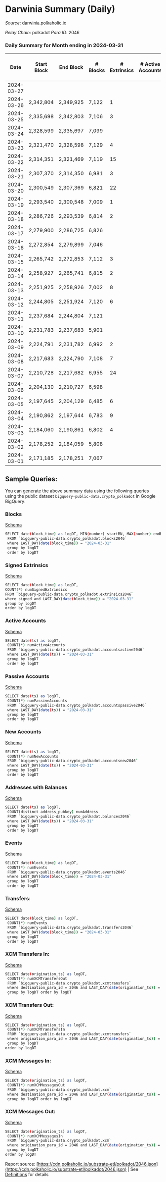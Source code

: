 # Darwinia Summary (Daily)

_Source_: [darwinia.polkaholic.io](https://darwinia.polkaholic.io)

*Relay Chain*: polkadot
*Para ID*: 2046



### Daily Summary for Month ending in 2024-03-31


| Date    | Start Block | End Block | # Blocks | # Extrinsics | # Active Accounts | # Passive Accounts | # New Accounts | # Addresses | # Events  | # Transfers ($USD) | # XCM Transfers In ($USD) | # XCM Transfers Out ($USD) | # XCM In | # XCM Out | Issues |
|---------|-------------|-----------|----------|--------------|-------------------|--------------------|----------------|-------------|-----------|--------------------|---------------------------|----------------------------|----------|-----------|--------|
| 2024-03-27 |  |  |  |  |  |  |  |  |  |   |   |   |  |  |  |
| 2024-03-26 | 2,342,804 | 2,349,925 | 7,122 | 1 |  |  |  |  | 21,507 | 146  |   |   |  |  |  |
| 2024-03-25 | 2,335,698 | 2,342,803 | 7,106 | 3 |  |  |  | 1,117 | 22,082 | 163  |   |   |  |  |  |
| 2024-03-24 | 2,328,599 | 2,335,697 | 7,099 |  |  |  |  | 1,114 | 21,726 | 174  |   |   |  |  |  |
| 2024-03-23 | 2,321,470 | 2,328,598 | 7,129 | 4 |  |  |  | 1,114 | 21,870 | 162  |   |   |  |  |  |
| 2024-03-22 | 2,314,351 | 2,321,469 | 7,119 | 15 |  |  |  | 1,111 | 22,506 | 200  |   |   |  |  |  |
| 2024-03-21 | 2,307,370 | 2,314,350 | 6,981 | 3 |  |  |  | 1,107 | 21,088 | 134  |   |   |  |  |  |
| 2024-03-20 | 2,300,549 | 2,307,369 | 6,821 | 22 |  |  |  | 1,106 | 20,360 | 138  |   |   |  |  |  |
| 2024-03-19 | 2,293,540 | 2,300,548 | 7,009 | 1 |  |  |  | 1,104 | 20,879 | 144  |   |   |  |  |  |
| 2024-03-18 | 2,286,726 | 2,293,539 | 6,814 | 2 |  |  |  | 1,103 | 20,460 | 151  |   |   |  |  |  |
| 2024-03-17 | 2,279,900 | 2,286,725 | 6,826 |  |  |  |  | 1,102 | 19,736 | 91  |   |   |  |  |  |
| 2024-03-16 | 2,272,854 | 2,279,899 | 7,046 |  |  |  |  | 1,100 | 19,437 | 33  |   |   |  |  |  |
| 2024-03-15 | 2,265,742 | 2,272,853 | 7,112 | 3 |  |  |  | 1,100 | 20,004 | 76  |   |   |  |  |  |
| 2024-03-14 | 2,258,927 | 2,265,741 | 6,815 | 2 |  |  |  | 1,097 | 19,378 | 31  |   |   |  |  |  |
| 2024-03-13 | 2,251,925 | 2,258,926 | 7,002 | 8 |  |  |  | 1,095 | 19,126 | 77  |   |   |  |  |  |
| 2024-03-12 | 2,244,805 | 2,251,924 | 7,120 | 6 |  |  |  | 1,095 | 19,690 | 20  |   |   |  |  |  |
| 2024-03-11 | 2,237,684 | 2,244,804 | 7,121 |  |  |  |  | 1,094 | 20,963 | 143  |   |   |  |  |  |
| 2024-03-10 | 2,231,783 | 2,237,683 | 5,901 |  |  |  |  | 1,092 | 18,610 | 191  |   |   |  |  |  |
| 2024-03-09 | 2,224,791 | 2,231,782 | 6,992 | 2 |  |  |  | 1,091 | 20,757 | 137  |   |   |  |  |  |
| 2024-03-08 | 2,217,683 | 2,224,790 | 7,108 | 7 |  |  |  | 1,091 | 20,290 | 139  |   |   |  |  |  |
| 2024-03-07 | 2,210,728 | 2,217,682 | 6,955 | 24 |  |  |  | 1,088 | 20,642 | 141  |   |   |  |  |  |
| 2024-03-06 | 2,204,130 | 2,210,727 | 6,598 |  |  |  |  | 1,085 | 18,957 | 139  |   |   |  |  |  |
| 2024-03-05 | 2,197,645 | 2,204,129 | 6,485 | 6 |  |  |  | 1,083 | 18,573 | 96  |   |   |  |  |  |
| 2024-03-04 | 2,190,862 | 2,197,644 | 6,783 | 9 |  |  |  | 1,080 | 19,096 | 163  |   |   |  |  |  |
| 2024-03-03 | 2,184,060 | 2,190,861 | 6,802 | 4 |  |  |  | 1,078 | 19,944 | 157  |   |   |  |  |  |
| 2024-03-02 | 2,178,252 | 2,184,059 | 5,808 |  |  |  |  | 1,077 | 16,850 | 127  |   |   |  |  |  |
| 2024-03-01 | 2,171,185 | 2,178,251 | 7,067 |  |  |  |  | 1,077 | 20,877 | 191  |   |   |  |  |  |

## Sample Queries:
You can generate the above summary data using the following queries using the public dataset `bigquery-public-data.crypto_polkadot` in Google BigQuery:


### Blocks 

[Schema](https://github.com/colorfulnotion/substrate-etl/blob/main/schema/blocks.json)

```bash
SELECT date(block_time) as logDT, MIN(number) startBN, MAX(number) endBN, COUNT(*) numBlocks 
 FROM `bigquery-public-data.crypto_polkadot.blocks2046`  
 where LAST_DAY(date(block_time)) = "2024-03-31" 
 group by logDT 
 order by logDT
```

### Signed Extrinsics 

[Schema](https://github.com/colorfulnotion/substrate-etl/blob/main/schema/extrinsics.json)

```bash
SELECT date(block_time) as logDT, 
COUNT(*) numSignedExtrinsics 
FROM `bigquery-public-data.crypto_polkadot.extrinsics2046`  
where signed and LAST_DAY(date(block_time)) = "2024-03-31" 
group by logDT 
order by logDT
```

### Active Accounts 

[Schema](https://github.com/colorfulnotion/substrate-etl/blob/main/schema/accountsactive.json)

```bash
SELECT date(ts) as logDT, 
 COUNT(*) numActiveAccounts 
 FROM `bigquery-public-data.crypto_polkadot.accountsactive2046` 
 where LAST_DAY(date(ts)) = "2024-03-31" 
 group by logDT 
 order by logDT
```

### Passive Accounts 

[Schema](https://github.com/colorfulnotion/substrate-etl/blob/main/schema/accountspassive.json)

```bash
SELECT date(ts) as logDT, 
 COUNT(*) numPassiveAccounts 
 FROM `bigquery-public-data.crypto_polkadot.accountspassive2046` 
 where LAST_DAY(date(ts)) = "2024-03-31" 
 group by logDT 
 order by logDT
```

### New Accounts 

[Schema](https://github.com/colorfulnotion/substrate-etl/blob/main/schema/accountsnew.json)

```bash
SELECT date(ts) as logDT, 
 COUNT(*) numNewAccounts 
 FROM `bigquery-public-data.crypto_polkadot.accountsnew2046` 
 where LAST_DAY(date(ts)) = "2024-03-31" 
 group by logDT
 order by logDT
```

### Addresses with Balances 

[Schema](https://github.com/colorfulnotion/substrate-etl/blob/main/schema/balances.json)

```bash
SELECT date(ts) as logDT,
 COUNT(distinct address_pubkey) numAddress 
 FROM `bigquery-public-data.crypto_polkadot.balances2046` 
 where LAST_DAY(date(ts)) = "2024-03-31" 
 group by logDT 
 order by logDT
```

### Events 

[Schema](https://github.com/colorfulnotion/substrate-etl/blob/main/schema/events.json)

```bash
SELECT date(block_time) as logDT, 
 COUNT(*) numEvents 
 FROM `bigquery-public-data.crypto_polkadot.events2046` 
 where LAST_DAY(date(block_time)) = "2024-03-31" 
 group by logDT 
 order by logDT
```

### Transfers:

[Schema](https://github.com/colorfulnotion/substrate-etl/blob/main/schema/transfers.json)

```bash
SELECT date(block_time) as logDT, 
 COUNT(*) numEvents 
 FROM `bigquery-public-data.crypto_polkadot.transfers2046` 
 where LAST_DAY(date(block_time)) = "2024-03-31" 
 group by logDT 
 order by logDT
```

### XCM Transfers In: 

[Schema](https://github.com/colorfulnotion/substrate-etl/blob/main/schema/xcmtransfers.json)

```bash
SELECT date(origination_ts) as logDT, 
 COUNT(*) numXCMTransfersOut 
 FROM `bigquery-public-data.crypto_polkadot.xcmtransfers` 
 where destination_para_id = 2046 and LAST_DAY(date(origination_ts)) = "2024-03-31" 
 group by logDT order by logDT
```

### XCM Transfers Out: 

[Schema](https://github.com/colorfulnotion/substrate-etl/blob/main/schema/xcmtransfers.json)

```bash
SELECT date(origination_ts) as logDT, 
 COUNT(*) numXCMTransfersIn 
 FROM `bigquery-public-data.crypto_polkadot.xcmtransfers` 
 where origination_para_id = 2046 and LAST_DAY(date(origination_ts)) = "2024-03-31" 
 group by logDT 
order by logDT
```

### XCM Messages In: 

[Schema](https://github.com/colorfulnotion/substrate-etl/blob/main/schema/xcm.json)

```bash
SELECT date(origination_ts) as logDT, 
 COUNT(*) numXCMMessagesOut 
 FROM `bigquery-public-data.crypto_polkadot.xcm` 
 where destination_para_id = 2046 and LAST_DAY(date(origination_ts)) = "2024-03-31" 
 group by logDT order by logDT
```

### XCM Messages Out: 

[Schema](https://github.com/colorfulnotion/substrate-etl/blob/main/schema/xcm.json)

```bash
SELECT date(origination_ts) as logDT, 
 COUNT(*) numXCMMessagesIn 
 FROM `bigquery-public-data.crypto_polkadot.xcm` 
 where origination_para_id = 2046 and LAST_DAY(date(origination_ts)) = "2024-03-31" 
 group by logDT 
order by logDT
```


Report source: [https://cdn.polkaholic.io/substrate-etl/polkadot/2046.json](https://cdn.polkaholic.io/substrate-etl/polkadot/2046.json) | See [Definitions](/DEFINITIONS.md) for details
